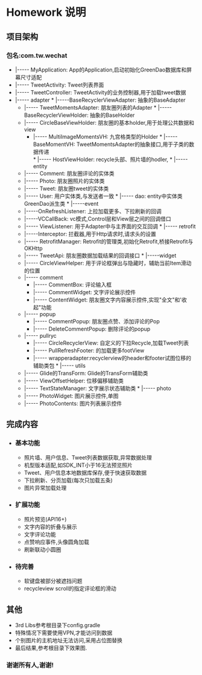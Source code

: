 # Homework 说明
## 项目架构
### 包名:com.tw.wechat
    
*    |----- MyApplication: App的Application,启动初始化GreenDao数据库和屏幕尺寸适配
*    |----- TweetActivity: Tweet列表界面
*    |----- TweetController: TweetActivity的业务控制器,用于加载tweet数据
*    |----- adapter
	* |-----BaseRecyclerViewAdapter: 抽象的BaseAdapter
    	* |----- TweetMomentsAdapter: 朋友圈列表的Adapter
    * |----- BaseRecyclerViewHolder: 抽象的BaseHolder
    	* |----- CircleBaseViewHolder: 朋友圈的基本holder,用于处理公共数据和view 
        	* |----- MultiImageMomentsVH: 九宫格类型的Holder
    * |----- BaseMomentVH: TweetMomentsAdapter的抽象接口,用于子类的数据传递 	
    * |----- HostViewHolder: recycle头部、照片墙的hodler,
    * |----- entity
	    * |----- Comment: 朋友圈评论的实体类
    	* |----- Photo: 朋友圈照片的实体类
    	* |----- Tweet: 朋友圈tweet的实体类
        * |----- User: 用户实体类,与发送者一致
    * |----- dao: entity中实体类GreenDao派生类
    * |-----event
	    * |-----OnRefreshListener: 上拉加载更多、下拉刷新的回调
        * |-----VCCallBack: vc模式,Control层和View层之间的回调借口
        * |----- ViewListener: 用于Adapter中与主界面的交互回调
    * |----- retrofit
	    * |-----Interceptor: 拦截器,用于Http请求时,请求头的设置
        * |----- RetrofitManager: Retrofit的管理类,初始化Retrofit,桥接Retrofit与OKHttp
        * |----- TweetApi: 朋友圈数据加载结果的回调接口
    * |-----widget
	    * |----- CircleViewHelper: 用于评论框弹出与隐藏时，辅助当前Item滑动的位置
        * |----- comment
    	    * |----- CommentBox: 评论输入框
            * |----- CommentWidget: 文字评论展示控件
            * |----- ContentWidget: 朋友圈文字内容展示控件,实现"全文"和'收起"功能
        * |----- popup
    	    * |----- CommentPopup: 朋友圈点赞、添加评论的Pop
            * |----- DeleteCommentPopup: 删除评论的popup
        * |----- pullryc
    	    * |----- CircleRecyclerView: 自定义的下拉Recycle,加载Tweet列表
            * |----- PullRefreshFooter: 的加载更多footView
            * |----- wrapperadapter:recyclerview的header和footer试图位移的辅助类包
    * |----- utils 
	    * |----- Glide的TransForm: Glide的TransForm辅助类
	    * |----- ViewOffsetHelper: 位移偏移辅助类
	    * |----- TextStateManager: 文字展示状态辅助类
    * |----- photo
	    * |----- PhotoWidget: 图片展示控件,单图
        * |----- PhotoContents: 图片列表展示控件
       
       
## 完成内容

* ### 基本功能
	* 照片墙、用户信息、Tweet列表数据获取,异常数据处理
    * 机型版本适配,如SDK_INT小于16无法预览照片
    * Tweet、用户信息本地数据库保存,便于快速获取数据
    * 下拉刷新、分页加载(每次只加载五条)
    * 图片异常加载处理
    
* ### 扩展功能
    * 照片预览(API16+)
    * 文字内容的折叠与展示
    * 文字评论功能
    * 点赞响应事件,头像圆角加载
    * 刷新联动小圆圈
    
* ### 待完善
    * 软键盘被部分被遮挡问题
    * recycleview scroll的指定评论框的滑动

## 其他
* 3rd Libs参考根目录下config.gradle
* 特殊情况下需要使用VPN,才能访问到数据
* 个别图片的主机地址无法访问,采用占位图替换
* 最后结果,参考根目录下效果图.


### 谢谢所有人,谢谢!

    
    
    
    
    
